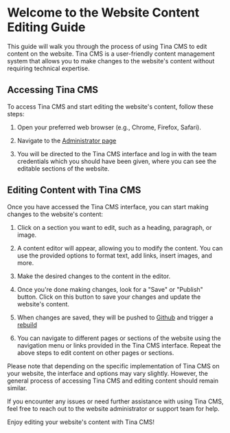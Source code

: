 # Welcome to the Website Content Editing Guide

This guide will walk you through the process of using Tina CMS to edit content on the website. Tina CMS is a user-friendly content management system that allows you to make changes to the website's content without requiring technical expertise.

## Accessing Tina CMS

To access Tina CMS and start editing the website's content, follow these steps:

1. Open your preferred web browser (e.g., Chrome, Firefox, Safari).

2. Navigate to the [Administrator page](https://operation-p-e-a-c-c-e-robotics.github.io/admin/)

3. You will be directed to the Tina CMS interface and log in with the team credentials which you should have been given, where you can see the editable sections of the website.

## Editing Content with Tina CMS

Once you have accessed the Tina CMS interface, you can start making changes to the website's content:

1. Click on a section you want to edit, such as a heading, paragraph, or image.

2. A content editor will appear, allowing you to modify the content. You can use the provided options to format text, add links, insert images, and more.

3. Make the desired changes to the content in the editor.

4. Once you're done making changes, look for a "Save" or "Publish" button. Click on this button to save your changes and update the website's content.

5. When changes are saved, they will be pushed to [Github](https://github.com/Operation-P-E-A-C-C-E-Robotics/Operation-P-E-A-C-C-E-Robotics.github.io) and trigger a [rebuild](https://github.com/Operation-P-E-A-C-C-E-Robotics/Operation-P-E-A-C-C-E-Robotics.github.io/actions/workflows/jekyll-gh-pages.yml) 

6. You can navigate to different pages or sections of the website using the navigation menu or links provided in the Tina CMS interface. Repeat the above steps to edit content on other pages or sections.

Please note that depending on the specific implementation of Tina CMS on your website, the interface and options may vary slightly. However, the general process of accessing Tina CMS and editing content should remain similar.

If you encounter any issues or need further assistance with using Tina CMS, feel free to reach out to the website administrator or support team for help.

Enjoy editing your website's content with Tina CMS!

